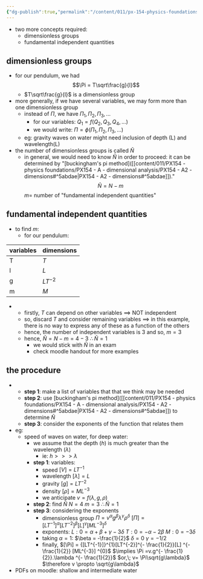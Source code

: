 ```yaml
---
{"dg-publish":true,"permalink":"/content/011/px-154-physics-foundations/px-154-a-dimensional-analysis/px-154-a3-applying-dimensional-analysis/","noteIcon":"1","created":"2025-08-27T13:14:08.578+01:00","updated":"2024-11-26T19:49:12.000+00:00"}
---
```


- two more concepts required:
	- dimensionless groups
	- fundamental independent quantities
## dimensionless groups
- for our pendulum, we had 
$$\Pi = T\sqrt\frac{g}{l}$$
	- $T\sqrt\frac{g}{l}$ is a dimensionless group
- more generally, if we have several variables, we may form more than one dimensionless group
	- instead of $\Pi$, we have $\Pi_1, \Pi_2, \Pi_3,...$
		- for our variables: $Q_1=f(Q_2,Q_3,Q_4,...)$
		- we would write: $\Pi =\phi(\Pi_1,\Pi_2,\Pi_3,...)$
	-  eg: gravity waves on water might need inclusion of depth (L) and wavelength(L)
- the number of dimensionless groups is called $\tilde N$
	- in general, we would need to know $\tilde N$ in order to proceed: it can be determined by "[buckingham's pi method]([[content/011/PX154 - physics foundations/PX154 - A - dimensional analysis/PX154 - A2 - dimensions#^5abdae\|PX154 - A2 - dimensions#^5abdae]])."
	$$\tilde N = N -m$$
			$m =$ number of "fundamental independent quantities"
## fundamental independent quantities
- to find $m$:
	- for our pendulum:

| variables | dimensions |
| --------- | ---------- |
| T         | $T$          |
| l         | $L$          |
| g         | $LT^{-2}$  |
| m         | $M$          |
- 
	-  firstly, $T$ can depend on other variables $\implies$ NOT independent
	- so, discard $T$ and consider remaining variables
		$\implies$ in this example, there is no way to express any of these as a function of the others
	- hence, the number of independent variables is $3$ and so, $m=3$
	- hence, $\tilde N = N-m = 4-3$
			 $\therefore \tilde N = 1$
		- we would stick with $\tilde N$ in an exam
		- check moodle handout for more examples
## the procedure
- 
	- **step 1**: make a list of variables that that we think may be needed
	- **step 2**: use [buckingham's pi method]([[content/011/PX154 - physics foundations/PX154 - A - dimensional analysis/PX154 - A2 - dimensions#^5abdae\|PX154 - A2 - dimensions#^5abdae]]) to determine $\tilde N$
	- **step 3**: consider the exponents of the function that relates them
- eg:
	- speed of waves on water, for deep water:
		- we assume that the depth ($h$) is much greater than the wavelength ($\lambda$)
			- ie: $h >>> \lambda$
		- **step 1**: variables:
			- speed $[V] =LT^{-1}$
			- wavelength $[\lambda] = L$
			- gravity $[g] =LT^{-2}$
			- density $[\rho]=ML^{-3}$
			- we anticipate $v=f(\lambda, g, \rho)$
		- **step 2**: find $\tilde N$
			 $N=4$
			 $m = 3$
			 $\therefore \tilde N = 1$
		- **step 3**: considering the exponents
			- dimensionless group 
				$\Pi = v^{\alpha}g^{\beta}\lambda ^{\gamma} \rho ^{\delta}$
				$[\Pi] = {[LT^{-1}]}^{\alpha}[LT^{-2}]^{\beta}[L] ^{\gamma} [ML^{-3}] ^{\delta}$
			- exponents: 
				$L: 0 = \alpha + \beta + \gamma - 3\delta$
				$T : 0 = -\alpha -2\beta$
				$M:0=-3\delta$
			- taking $\alpha=1$:
				$\beta = -\frac{1}{2}$
				$\delta = 0$
				$\gamma = -1/2$
			- finally,
				$[\Pi] = {[LT^{-1}]}^{1}[LT^{-2}]^{- \frac{1}{2}}[L] ^{- \frac{1}{2}} [ML^{-3}] ^{0}$
				$\implies \Pi =v.g^{- \frac{1}{2}}.\lambda ^{- \frac{1}{2}}$
				$or,\; v= \Pi\sqrt{g\lambda}$
				$\therefore v \propto \sqrt{g\lambda}$
- PDFs on moodle: shallow and intermediate water


 
